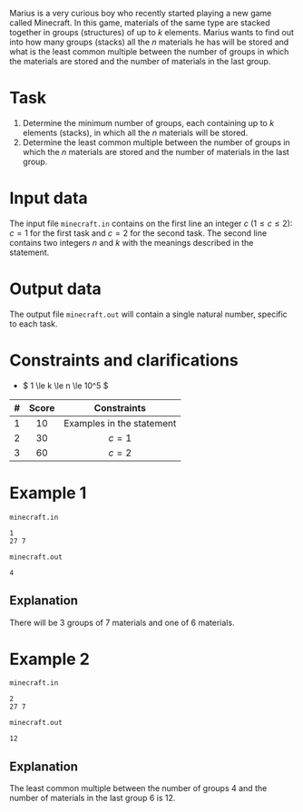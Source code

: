 Marius is a very curious boy who recently started playing a new game called Minecraft. In this game, materials of the same type are stacked together in groups (structures) of up to $k$ elements. Marius wants to find out into how many groups (stacks) all the $n$ materials he has will be stored and what is the least common multiple between the number of groups in which the materials are stored and the number of materials in the last group.

# Task

1. Determine the minimum number of groups, each containing up to $k$ elements (stacks), in which all the $n$ materials will be stored.
2. Determine the least common multiple between the number of groups in which the $n$ materials are stored and the number of materials in the last group.

# Input data

The input file `minecraft.in` contains on the first line an integer $c$ ($1 \le c \le 2$): $c = 1$ for the first task and $c = 2$ for the second task. The second line contains two integers $n$ and $k$ with the meanings described in the statement.

# Output data

The output file `minecraft.out` will contain a single natural number, specific to each task.

# Constraints and clarifications
* $ 1 \le k \le n \le 10^5 $

| # | Score |      Constraints     |
|:-:|:-----:|:--------------------:|
| 1 |  10   |  Examples in the statement  |
| 2 |  30   |       $c = 1$       |
| 3 |  60   |       $c = 2$       |

# Example 1

`minecraft.in`
```
1 
27 7
```
`minecraft.out`
```
4
```

## Explanation

There will be $3$ groups of $7$ materials and one of $6$ materials.

# Example 2

`minecraft.in`
```
2 
27 7
```
`minecraft.out`
```
12
```

## Explanation

The least common multiple between the number of groups $4$ and the number of materials in the last group $6$ is $12$.